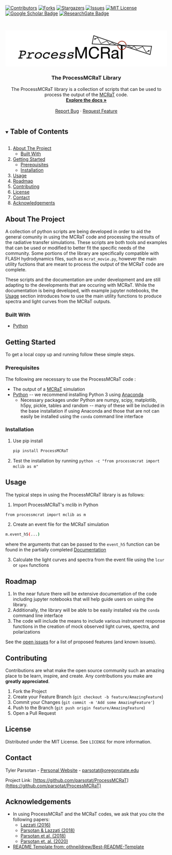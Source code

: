 <!-- # ProcessMCRaT
A collection of python scripts are being developed by Tyler Parsotan in order to aid the general comunity in using the MCRaT code and processing the results of the radiative transfer simulations. These scripts are both tools and examples that can be used or modified to better fit the specific needs of the community.

These scripts and the documentation are under development and are still adapting to the developments that are occuring with MCRaT. 


*** Thanks for checking out the Best-README-Template. If you have a suggestion
*** that would make this better, please fork the repo and create a pull request
*** or simply open an issue with the tag "enhancement".
*** Thanks again! Now go create something AMAZING! :D
***
***
***
*** To avoid retyping too much info. Do a search and replace for the following:
*** parsotat, ProcessMCRaT, twitter_handle, email, project_title, project_description

steps to upload a distribution to PyPi is at: https://stackoverflow.com/questions/1471994/what-is-setup-py
can test a the distribution locally with 'pip install -e .' from the main directory
-->



<!-- PROJECT SHIELDS -->
<!--
*** I'm using markdown "reference style" links for readability.
*** Reference links are enclosed in brackets [ ] instead of parentheses ( ).
*** See the bottom of this document for the declaration of the reference variables
*** for contributors-url, forks-url, etc. This is an optional, concise syntax you may use.
*** https://www.markdownguide.org/basic-syntax/#reference-style-links
-->
[![Contributors][contributors-shield]][contributors-url]
[![Forks][forks-shield]][forks-url]
[![Stargazers][stars-shield]][stars-url]
[![Issues][issues-shield]][issues-url]
[![MIT License][license-shield]][license-url]  
[![Google Scholar Badge](https://img.shields.io/badge/Google-Scholar-lightgrey)](https://scholar.google.com/citations?user=cIxaj3MAAAAJ&hl=en)
[![ResearchGate Badge](https://img.shields.io/badge/Research-Gate-9cf)](https://www.researchgate.net/profile/Tyler-Parsotan)
<!-- <a href="https://ascl.net/2005.019"><img src="https://img.shields.io/badge/ascl-2005.019-blue.svg?colorB=262255" alt="ascl:2005.019" /></a> -->


<!-- PROJECT LOGO -->
<br />
<p align="center">
  <a href="https://github.com/parsotat/ProcessMCRaT">
    <img src="Doc/processmcrat_logo.jpg" alt="Logo">
  </a>

  <h3 align="center">The ProcessMCRaT Library</h3>

  <p align="center">
    The ProcessMCRaT library is a collection of scripts that can be used to process the output of the <a href="https://github.com/lazzati-astro/MCRaT">MCRaT</a> code.
    <br />
    <a href="https://github.com/parsotat/ProcessMCRaT/tree/master/Doc"><strong>Explore the docs »</strong></a>
    <br />
    <br />
    <!-- <a href="https://github.com/parsotat/ProcessMCRaT">View Demo</a>
    · -->
    <a href="https://github.com/parsotat/ProcessMCRaT/issues">Report Bug</a>
    ·
    <a href="https://github.com/parsotat/ProcessMCRaT/issues">Request Feature</a>
  </p>
</p>



<!-- TABLE OF CONTENTS -->
<details open="open">
  <summary><h2 style="display: inline-block">Table of Contents</h2></summary>
  <ol>
    <li>
      <a href="#about-the-project">About The Project</a>
      <ul>
        <li><a href="#built-with">Built With</a></li>
      </ul>
    </li>
    <li>
      <a href="#getting-started">Getting Started</a>
      <ul>
        <li><a href="#prerequisites">Prerequisites</a></li>
        <li><a href="#installation">Installation</a></li>
      </ul>
    </li>
    <li><a href="#usage">Usage</a></li>
    <li><a href="#roadmap">Roadmap</a></li>
    <li><a href="#contributing">Contributing</a></li>
    <li><a href="#license">License</a></li>
    <li><a href="#contact">Contact</a></li>
    <li><a href="#acknowledgements">Acknowledgements</a></li>
  </ol>
</details>



<!-- ABOUT THE PROJECT -->
## About The Project

<!-- [![Product Name Screen Shot][product-screenshot]](https://example.com) -->

A collection of python scripts are being developed  in order to aid the general comunity in using the MCRaT code and processing the results of the radiative transfer simulations. These scripts are both tools and examples that can be used or modified to better fit the specific needs of the community. Some portions of the library are specifically compatible with FLASH hydrodynamics files, such as `mcrat_movie.py`, however the main utility fuctions that are meant to process the output of the MCRaT code are complete.

These scripts and the documentation are under development and are still adapting to the developments that are occuring with MCRaT.  While the documentation is being developed, with example jupyter notebooks, the <a href="#usage">Usage</a> section introduces how to use the main utility functions to produce spectra and light curves from the MCRaT outputs.

### Built With

* [Python](https://www.python.org/)

<!-- GETTING STARTED -->
## Getting Started

To get a local copy up and running follow these simple steps.

### Prerequisites

The following are necessary to use the ProcessMCRaT code :
* The output of a  [MCRaT](https://github.com/lazzati-astro/MCRaT) simulation
* [Python](https://www.python.org/)  -- we recommend installing Python 3 using [Anaconda](https://docs.anaconda.com/anaconda/install/)
    * Necessary packages under Python are numpy, scipy, matplotlib, h5py, pickle, tables and random -- many of these will be included in the base installation if using Anaconda and those that are not can easily be installed using the `conda` command line interface


### Installation

1. Use pip install
   ```sh
   pip install ProcessMCRaT
   ```
3. Test the installation by running `python -c "from processmcrat import mclib as m"`


<!-- _These steps are provided in greater detail in the  [Documentation](https://github.com/parsotat/ProcessMCRaT/tree/master/Doc)_ -->


<!-- USAGE EXAMPLES -->
## Usage

The typical steps in using the ProcessMCRaT library is as follows:

1. Import ProcessMCRaT's mclib in Python
```sh
from processmcrat import mclib as m
```
2. Create an event file for the MCRaT simulation
```sh
m.event_h5(...)
```
where the arguments that can be passed to the `event_h5` function can be found in the partially completed  [Documentation](https://github.com/parsotat/ProcessMCRaT/tree/master/Doc)

3. Calculate the light curves and spectra from the event file using the `lcur` or `spex` functions


<!-- _For more details, please refer to the [Documentation](https://github.com/parsotat/ProcessMCRaT/tree/master/Doc)_ -->



<!-- ROADMAP -->
## Roadmap

1. In the near future there will be extensive documentation of the code including jupyter notebooks that will help guide users on using the library. 
2. Additionally, the library will be able to be easily installed via the `conda` command line interface
3. The code will include the means to include various instrument response functions in the creation of mock observed light curves, spectra, and polarizations

See the [open issues](https://github.com/parsotat/ProcessMCRaT/issues) for a list of proposed features (and known issues).



<!-- CONTRIBUTING -->
## Contributing

Contributions are what make the open source community such an amazing place to be learn, inspire, and create. Any contributions you make are **greatly appreciated**.

1. Fork the Project
2. Create your Feature Branch (`git checkout -b feature/AmazingFeature`)
3. Commit your Changes (`git commit -m 'Add some AmazingFeature'`)
4. Push to the Branch (`git push origin feature/AmazingFeature`)
5. Open a Pull Request



<!-- LICENSE -->
## License

Distributed under the MIT License. See `LICENSE` for more information.



<!-- CONTACT -->
## Contact

Tyler Parsotan - [Personal Website](https://http://sites.science.oregonstate.edu/~parsotat/) - parsotat@oregonstate.edu

Project Link: [https://github.com/parsotat/ProcessMCRaT](https://github.com/parsotat/ProcessMCRaT)



<!-- ACKNOWLEDGEMENTS -->
## Acknowledgements

* In using ProcessMCRaT and the MCRaT codes, we ask that you cite the following papers: 
    * [Lazzati (2016)](https://doi.org/10.3847/0004-637X/829/2/76)
    * [Parsotan & Lazzati (2018)](https://doi.org/10.3847/1538-4357/aaa087)
    * [Parsotan et al. (2018)](https://doi.org/10.3847/1538-4357/aaeed1)
    * [Parsotan et. al. (2020)](https://doi.org/10.3847/1538-4357/ab910f)
* [README Template from: othneildrew/Best-README-Template](https://github.com/othneildrew/Best-README-Template)





<!-- MARKDOWN LINKS & IMAGES -->
<!-- https://www.markdownguide.org/basic-syntax/#reference-style-links -->
[contributors-shield]: https://img.shields.io/github/contributors/parsotat/ProcessMCRaT.svg?style=for-the-badge
[contributors-url]: https://github.com/parsotat/ProcessMCRaT/graphs/contributors
[forks-shield]: https://img.shields.io/github/forks/parsotat/ProcessMCRaT.svg?style=for-the-badge
[forks-url]: https://github.com/parsotat/ProcessMCRaT/network/members
[stars-shield]: https://img.shields.io/github/stars/parsotat/ProcessMCRaT.svg?style=for-the-badge
[stars-url]: https://github.com/parsotat/ProcessMCRaT/stargazers
[issues-shield]: https://img.shields.io/github/issues/parsotat/ProcessMCRaT.svg?style=for-the-badge
[issues-url]: https://github.com/parsotat/ProcessMCRaT/issues
[license-shield]: https://img.shields.io/github/license/parsotat/ProcessMCRaT.svg?style=for-the-badge
 [license-url]: https://github.com/parsotat/ProcessMCRaT/blob/master/LICENSE
<!-- [linkedin-shield]: https://img.shields.io/badge/-LinkedIn-black.svg?style=for-the-badge&logo=linkedin&colorB=555 
[linkedin-url]: https://linkedin.com/in/parsotat -->
